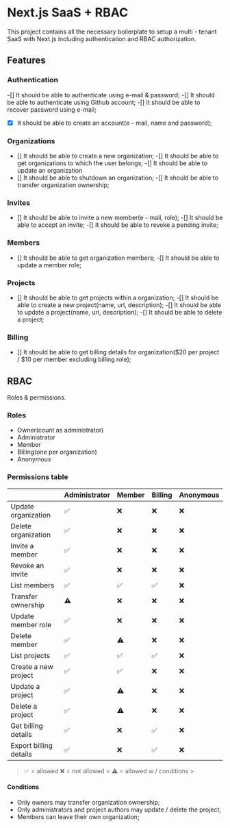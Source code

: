 # Next.js SaaS + RBAC

This project contains all the necessary boilerplate to setup a multi - tenant SaaS with Next.js including authentication and RBAC authorization.

## Features

### Authentication

-[] It should be able to authenticate using e-mail & password;
-[] It should be able to authenticate using Github account;
-[] It should be able to recover password using e-mail;
-[x] It should be able to create an account(e - mail, name and password);

### Organizations

- [] It should be able to create a new organization;
-[] It should be able to get organizations to which the user belongs;
-[] It should be able to update an organization
- [] It should be able to shutdown an organization;
-[] It should be able to transfer organization ownership;

### Invites

- [] It should be able to invite a new member(e - mail, role);
-[] It should be able to accept an invite;
-[] It should be able to revoke a pending invite;

### Members

- [] It should be able to get organization members;
-[] It should be able to update a member role;

### Projects

- [] It should be able to get projects within a organization;
-[] It should be able to create a new project(name, url, description);
-[] It should be able to update a project(name, url, description);
-[] It should be able to delete a project;

### Billing

- [] It should be able to get billing details for organization($20 per project / $10 per member excluding billing role);

## RBAC

Roles & permissions.

### Roles

- Owner(count as administrator)
- Administrator
- Member
- Billing(one per organization)
- Anonymous

### Permissions table

  |                          | Administrator | Member | Billing | Anonymous |
| ------------------------ | ------------- | ------ | ------- | --------- |
| Update organization | ✅            | ❌     | ❌      | ❌        |
| Delete organization | ✅            | ❌     | ❌      | ❌        |
| Invite a member | ✅            | ❌     | ❌      | ❌        |
| Revoke an invite | ✅            | ❌     | ❌      | ❌        |
| List members | ✅            | ✅     | ✅      | ❌        |
| Transfer ownership | ⚠️            | ❌     | ❌      | ❌        |
| Update member role | ✅            | ❌     | ❌      | ❌        |
| Delete member | ✅            | ⚠️     | ❌      | ❌        |
| List projects | ✅            | ✅     | ✅      | ❌        |
| Create a new project | ✅            | ✅     | ❌      | ❌        |
| Update a project | ✅            | ⚠️     | ❌      | ❌        |
| Delete a project | ✅            | ⚠️     | ❌      | ❌        |
| Get billing details | ✅            | ❌     | ✅      | ❌        |
| Export billing details | ✅            | ❌     | ✅      | ❌        |

> ✅ = allowed
  > ❌ = not allowed
    > ⚠️ = allowed w / conditions
      >
#### Conditions

- Only owners may transfer organization ownership;
- Only administrators and project authors may update / delete the project;
- Members can leave their own organization;
